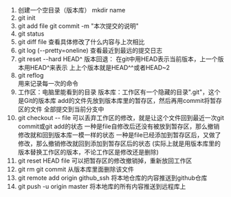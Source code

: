 1.  创建一个空目录（版本库）
    mkdir name
2.  git init
3.  git add file
    git commit -m "本次提交的说明"
4.  git status
5.  git diff file
    查看具体修改了什么内容与上次相比
6.  git log (--pretty=oneline)
    查看最近到最远的提交日志
7.  git reset --hard HEAD^
    版本回退：  在git中用HEAD表示当前版本，上一个版本用HEAD^来表示
                上上个版本就是HEAD^^或者HEAD~2
8.  git reflog  
    用来记录每一次的命令
9.  工作区：电脑里能看到的目录
    版本库：工作区有一个隐藏的目录".git"，这个是Git的版本库
    add的文件先放到版本库里的暂存区，然后再用commit将暂存区的文件
    全部提交到当前分支中
10. git checkout -- file
    可以丢弃工作区的修改，就是让这个文件回到最近一次git commit或git add的状态
    一种是file自修改后还没有被放到暂存区，那么撤销修改就和回到版本库一模一样的状态
    一种是file已经添加到暂存区后，又做了修改，那么撤销修改就回到添加到暂存区后的状态
    (实际上就是用版本库里的版本替换工作区的版本，不论工作区是修改还是删除)
11. git reset HEAD file
    可以把暂存区的修改撤销掉，重新放回工作区
12. git rm
    git commit
    从版本库里面删除该文件
13. git remote add origin github_ssh
    将本地仓库的内容推送到github仓库
14. git push -u origin master
    将本地库的所有内容推送到远程库上
    
